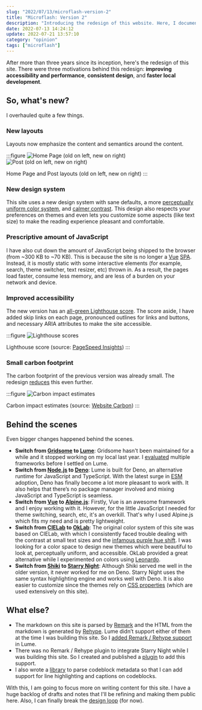 ```yaml
---
slug: "2022/07/13/microflash-version-2"
title: "Microflash: Version 2"
description: "Introducing the redesign of this website. Here, I document the changes done, some website metrics and comparison with the old version, and the notable ‘behind the scenes’ changes."
date: 2022-07-13 14:24:12
update: 2022-07-21 13:57:10
category: "opinion"
tags: ["microflash"]
---
```


After more than three years since its inception, here's the redesign of this site. There were three motivations behind this redesign: **improving accessibility and performance**, **consistent design**, and **faster local development**.

## So, what's new?

I overhauled quite a few things.

### New layouts

Layouts now emphasize the content and semantics around the content.

:::figure
![Home Page (old on left, new on right)](/images/post/2022/2022-07-13-14-24-12-microflash-version-2-01.png)
![Post (old on left, new on right)](/images/post/2022/2022-07-13-14-24-12-microflash-version-2-02.png)

Home Page and Post layouts (old on left, new on right)
:::

### New design system

This site uses a new design system with sane defaults, a more [perceptually uniform color system](https://www.youtube.com/watch?v=dOsp6u4bIwI), and [calmer contrast](https://sarajw.hashnode.dev/aspects-of-accessibility-a11y-semantics-contrast-and-anxiety#heading-anxiety-inducing-design=). This design also respects your preferences on themes and even lets you customize some aspects (like text size) to make the reading experience pleasant and comfortable.

### Prescriptive amount of JavaScript

I have also cut down the amount of JavaScript being shipped to the browser (from ~300 KB to ~70 KB). This is because the site is no longer a [Vue](https://v2.vuejs.org/) [SPA](https://en.wikipedia.org/wiki/Single-page_application). Instead, it is mostly static with some interactive elements (for example, search, theme switcher, text resizer, etc) thrown in. As a result, the pages load faster, consume less memory, and are less of a burden on your network and device.

### Improved accessibility

The new version has an [all-green Lighthouse score](https://web.dev/measure/?url=https%3A%2F%2Fmflash.dev). The score aside, I have added skip links on each page, pronounced outlines for links and buttons, and necessary ARIA attributes to make the site accessible.

:::figure
![Lighthouse scores](/images/post/2022/2022-07-13-14-24-12-microflash-version-2-03.png)

Lighthouse score (source: [PageSpeed Insights](https://web.dev/measure/?url=https%3A%2F%2Fmflash.dev))
:::

### Small carbon footprint

The carbon footprint of the previous version was already small. The redesign [reduces](https://www.websitecarbon.com/website/mflash-dev/) this even further.

:::figure
![Carbon impact estimates](/images/post/2022/2022-07-13-14-24-12-microflash-version-2-04.png)

Carbon impact estimates (source: [Website Carbon](https://www.websitecarbon.com/website/mflash-dev/))
:::

## Behind the scenes

Even bigger changes happened behind the scenes.

- **Switch from [Gridsome](https://github.com/gridsome/gridsome) to [Lume](https://lume.land/)**: Gridsome hasn't been maintained for a while and it stopped working on my local last year. I [evaluated](https://github.com/Microflash/site/issues/28) multiple frameworks before I settled on Lume.
- **Switch from [Node.js](https://nodejs.org/en/) to [Deno](https://deno.land/)**: Lume is built for Deno, an alternative runtime for JavaScript and TypeScript. With the latest surge in [ESM](https://developer.mozilla.org/en-US/docs/Web/JavaScript/Guide/Modules) adoption, Deno has finally become a lot more pleasant to work with. It also helps that there’s no package manager involved and mixing JavaScript and TypeScript is seamless.
- **Switch from [Vue](https://vuejs.org/) to [Alpine.js](https://alpinejs.dev/)**: Firstly, Vue is an awesome framework and I enjoy working with it. However, for the little JavaScript I needed for theme switching, search, etc, it's an overkill. That's why I used Alpine.js which fits my need and is pretty lightweight.
- **Switch from [CIELab](https://en.wikipedia.org/wiki/CIELAB_color_space) to [OkLab](https://bottosson.github.io/posts/oklab/)**: The original color system of this site was based on CIELab, with which I consistently faced trouble dealing with the contrast at small text sizes and the [infamous purple hue shift](https://youtu.be/dOsp6u4bIwI?t=677). I was looking for a color space to design new themes which were beautiful to look at, perceptually uniform, and accessible. OkLab provided a great alternative while I experimented on colors using [Leonardo](https://leonardocolor.io).
- **Switch from [Shiki](https://github.com/shikijs/shiki) to [Starry Night](https://github.com/wooorm/starry-night)**: Although Shiki served me well in the older version, it never worked for me on Deno. Starry Night uses the same syntax highlighting engine and works well with Deno. It is also easier to customize since the themes rely on [CSS properties](https://developer.mozilla.org/en-US/docs/Web/CSS/Using_CSS_custom_properties) (which are used extensively on this site).

## What else?

- The markdown on this site is parsed by [Remark](https://github.com/remarkjs/remark) and the HTML from the markdown is generated by [Rehype](https://github.com/rehypejs/rehype). Lume didn’t support either of them at the time I was building this site. So I [added Remark / Rehype support](https://github.com/lumeland/experimental-plugins/commits/main/remark/remark.ts) in Lume.
- There was no Remark / Rehype plugin to integrate Starry Night while I was building this site. So I created and published a [plugin](https://github.com/Microflash/remark-starry-night) to add this support.
- I also wrote a [library](https://github.com/Microflash/fenceparser) to parse codeblock metadata so that I can add support for line highlighting and captions on codeblocks.

With this, I am going to focus more on writing content for this site. I have a huge backlog of drafts and notes that I'll be refining and making them public here. Also, I can finally break the [design loop](https://uxplanet.org/dealing-with-infinite-redesign-loop-5aa70a98bfd4) (for now).
